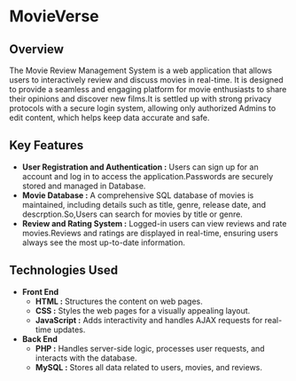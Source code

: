 <h1>MovieVerse</h1>
<h2>Overview</h2>
<div>
  The Movie Review Management System is a web application that allows users to interactively review and discuss movies in       real-time. It is designed to provide a seamless and engaging platform for movie enthusiasts to share their opinions and       discover new films.It is settled up with strong privacy protocols with a secure login system, allowing only authorized Admins to edit content, which helps keep data accurate and safe.
</div>

<h2>Key Features</h2>
<div>
  <ul>
    <li><b>User Registration and Authentication :</b> Users can sign up for an account and log in to access the application.Passwords are securely stored and managed in Database.</li>
    <li><b>Movie Database :</b> A comprehensive SQL database of movies is maintained, including details such as title, genre, release date, and descrption.So,Users can search for movies by title or genre.</li>
    <li><b>Review and Rating System :</b> Logged-in users can view reviews and rate movies.Reviews and ratings are displayed in real-time, ensuring users always see the most up-to-date information.</li>
  </ul>
</div>

<h2>Technologies Used</h2>
<div>
  <ul>
    <li><b>Front End</b>
      <br>
      <ul>
        <li><b>HTML :</b> Structures the content on web pages.</li>
        <li><b>CSS :</b> Styles the web pages for a visually appealing layout.</li>
        <li><b>JavaScript :</b> Adds interactivity and handles AJAX requests for real-time updates.</li>
      </ul>
    </li>
    <li><b>Back End</b>
      <br>
      <ul>
        <li><b>PHP :</b> Handles server-side logic, processes user requests, and interacts with the database.</li>
        <li><b>MySQL :</b> Stores all data related to users, movies, and reviews.</li>
      </ul>
    </li>
  </ul>
</div>

<br>

